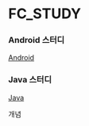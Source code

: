 # FC_STUDY

### Android 스터디
[Android](https://github.com/JUWON-KEVIN-LEE/FC_STUDY/tree/master/Android)

### Java 스터디
[Java](https://github.com/JUWON-KEVIN-LEE/FC_STUDY/tree/master/Java)

개념
